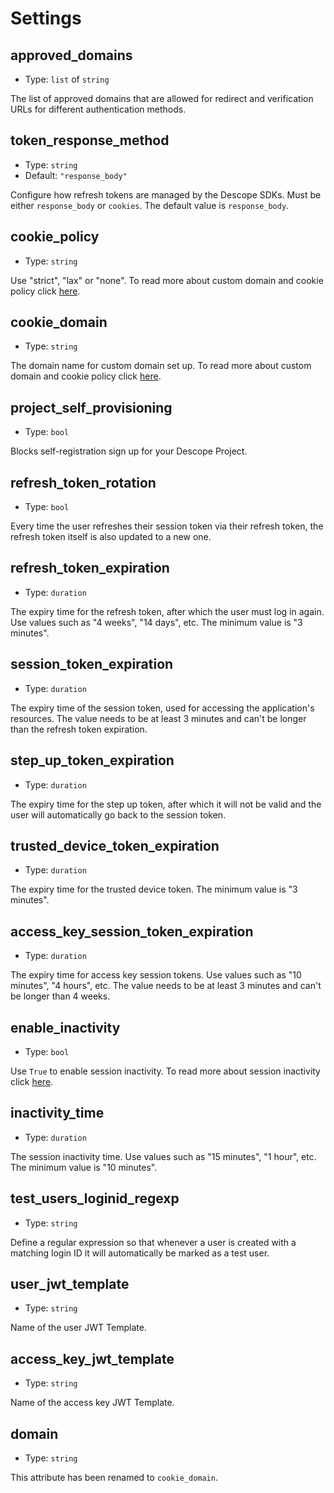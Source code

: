 
Settings
========



approved_domains
----------------

- Type: `list` of `string` 

The list of approved domains that are allowed for redirect and verification URLs
for different authentication methods.



token_response_method
---------------------

- Type: `string` 
- Default: `"response_body"`

Configure how refresh tokens are managed by the Descope SDKs. Must be either `response_body`
or `cookies`. The default value is `response_body`.



cookie_policy
-------------

- Type: `string` 

Use "strict", "lax" or "none". To read more about custom domain and cookie policy
click [here](https://docs.descope.com/how-to-deploy-to-production/custom-domain).



cookie_domain
-------------

- Type: `string` 

The domain name for custom domain set up. To read more about custom domain and
cookie policy click [here](https://docs.descope.com/how-to-deploy-to-production/custom-domain).



project_self_provisioning
----------------------

- Type: `bool` 

Blocks self-registration sign up for your Descope Project.



refresh_token_rotation
----------------------

- Type: `bool` 

Every time the user refreshes their session token via their refresh token, the
refresh token itself is also updated to a new one.



refresh_token_expiration
------------------------

- Type: `duration` 

The expiry time for the refresh token, after which the user must log in again. Use values
such as "4 weeks", "14 days", etc. The minimum value is "3 minutes".



session_token_expiration
------------------------

- Type: `duration` 

The expiry time of the session token, used for accessing the application's resources. The value
needs to be at least 3 minutes and can't be longer than the refresh token expiration.



step_up_token_expiration
------------------------

- Type: `duration` 

The expiry time for the step up token, after which it will not be valid and the user will
automatically go back to the session token.



trusted_device_token_expiration
-------------------------------

- Type: `duration` 

The expiry time for the trusted device token. The minimum value is "3 minutes".



access_key_session_token_expiration
-----------------------------------

- Type: `duration` 

The expiry time for access key session tokens. Use values such as "10 minutes", "4 hours", etc. The
value needs to be at least 3 minutes and can't be longer than 4 weeks.



enable_inactivity
-----------------

- Type: `bool` 

Use `True` to enable session inactivity. To read more about session inactivity
click [here](https://docs.descope.com/project-settings#session-inactivity).



inactivity_time
---------------

- Type: `duration` 

The session inactivity time. Use values such as "15 minutes", "1 hour", etc. The minimum
value is "10 minutes".



test_users_loginid_regexp
-------------------------

- Type: `string` 

Define a regular expression so that whenever a user is created with a matching login ID it will
automatically be marked as a test user.



user_jwt_template
-----------------

- Type: `string` 

Name of the user JWT Template.



access_key_jwt_template
-----------------------

- Type: `string` 

Name of the access key JWT Template.



domain
------

- Type: `string` 

This attribute has been renamed to `cookie_domain`.
